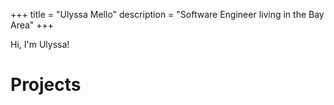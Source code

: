 +++
title = "Ulyssa Mello"
description = "Software Engineer living in the Bay Area"
+++

Hi, I'm Ulyssa!

# Projects
